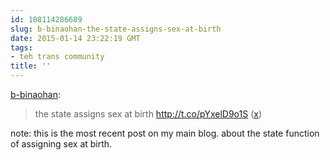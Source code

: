 ```yaml
---
id: 108114286689
slug: b-binaohan-the-state-assigns-sex-at-birth
date: 2015-01-14 23:22:19 GMT
tags:
- teh trans community
title: ''
---
```

<p><a href="http://xd.binaohan.org/post/108077416239/the-state-assigns-sex-at-birth" class="tumblr_blog">b-binaohan</a>:</p>

<blockquote><p>the state assigns sex at birth <a href="http://t.co/pYxelD9o1S">http://t.co/pYxelD9o1S</a> (<a href="http://twitter.com/b_binaohan/status/555371584807260160">x</a>)</p></blockquote>

<p>note: this is the most recent post on my main blog. about the state function of assigning sex at birth.</p>